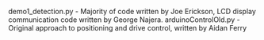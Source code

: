 demo1_detection.py - Majority of code written by Joe Erickson, LCD display communication code written by George Najera.
arduinoControlOld.py - Original approach to positioning and drive control, written by Aidan Ferry
